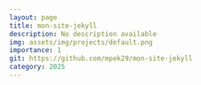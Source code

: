 ```yaml
---
layout: page
title: mon-site-jekyll
description: No description available
img: assets/img/projects/default.png
importance: 1
git: https://github.com/mpek29/mon-site-jekyll
category: 2025
---
```




